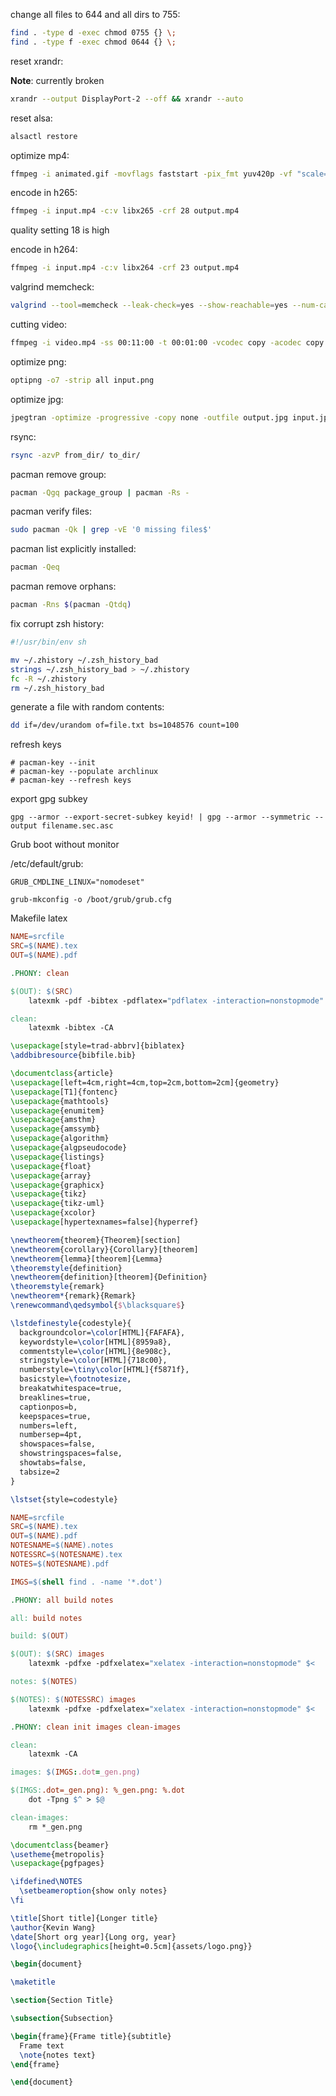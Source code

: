 change all files to 644 and all dirs to 755:

```bash
find . -type d -exec chmod 0755 {} \;
find . -type f -exec chmod 0644 {} \;
```

reset xrandr:

**Note**: currently broken

```bash
xrandr --output DisplayPort-2 --off && xrandr --auto
```

reset alsa:

```bash
alsactl restore
```

optimize mp4:

```bash
ffmpeg -i animated.gif -movflags faststart -pix_fmt yuv420p -vf "scale=trunc(iw/2)*2:trunc(ih/2)*2" video.mp4
```

encode in h265:

```bash
ffmpeg -i input.mp4 -c:v libx265 -crf 28 output.mp4
```
quality setting 18 is high

encode in h264:

```bash
ffmpeg -i input.mp4 -c:v libx264 -crf 23 output.mp4
```

valgrind memcheck:

```bash
valgrind --tool=memcheck --leak-check=yes --show-reachable=yes --num-callers=20 --track-fds=yes ./test --arg1 --arg2
```

cutting video:

```bash
ffmpeg -i video.mp4 -ss 00:11:00 -t 00:01:00 -vcodec copy -acodec copy cutvid.mp4
```

optimize png:

```bash
optipng -o7 -strip all input.png
```

optimize jpg:

```bash
jpegtran -optimize -progressive -copy none -outfile output.jpg input.jpg
```

rsync:

```bash
rsync -azvP from_dir/ to_dir/
```

pacman remove group:

```bash
pacman -Qgq package_group | pacman -Rs -
```

pacman verify files:

```bash
sudo pacman -Qk | grep -vE '0 missing files$'
```

pacman list explicitly installed:

```bash
pacman -Qeq
```

pacman remove orphans:

```bash
pacman -Rns $(pacman -Qtdq)
```

fix corrupt zsh history:

```bash
#!/usr/bin/env sh

mv ~/.zhistory ~/.zsh_history_bad
strings ~/.zsh_history_bad > ~/.zhistory
fc -R ~/.zhistory
rm ~/.zsh_history_bad
```

generate a file with random contents:

```bash
dd if=/dev/urandom of=file.txt bs=1048576 count=100
```

refresh keys

```
# pacman-key --init
# pacman-key --populate archlinux
# pacman-key --refresh keys
```

export gpg subkey

```
gpg --armor --export-secret-subkey keyid! | gpg --armor --symmetric --output filename.sec.asc
```

Grub boot without monitor

/etc/default/grub:

```
GRUB_CMDLINE_LINUX="nomodeset"
```

```
grub-mkconfig -o /boot/grub/grub.cfg
```

Makefile latex

```Makefile
NAME=srcfile
SRC=$(NAME).tex
OUT=$(NAME).pdf

.PHONY: clean

$(OUT): $(SRC)
	latexmk -pdf -bibtex -pdflatex="pdflatex -interaction=nonstopmode" $^

clean:
	latexmk -bibtex -CA
```

```tex
\usepackage[style=trad-abbrv]{biblatex}
\addbibresource{bibfile.bib}
```

```tex
\documentclass{article}
\usepackage[left=4cm,right=4cm,top=2cm,bottom=2cm]{geometry}
\usepackage[T1]{fontenc}
\usepackage{mathtools}
\usepackage{enumitem}
\usepackage{amsthm}
\usepackage{amssymb}
\usepackage{algorithm}
\usepackage{algpseudocode}
\usepackage{listings}
\usepackage{float}
\usepackage{array}
\usepackage{graphicx}
\usepackage{tikz}
\usepackage{tikz-uml}
\usepackage{xcolor}
\usepackage[hypertexnames=false]{hyperref}

\newtheorem{theorem}{Theorem}[section]
\newtheorem{corollary}{Corollary}[theorem]
\newtheorem{lemma}[theorem]{Lemma}
\theoremstyle{definition}
\newtheorem{definition}[theorem]{Definition}
\theoremstyle{remark}
\newtheorem*{remark}{Remark}
\renewcommand\qedsymbol{$\blacksquare$}

\lstdefinestyle{codestyle}{
  backgroundcolor=\color[HTML]{FAFAFA},
  keywordstyle=\color[HTML]{8959a8},
  commentstyle=\color[HTML]{8e908c},
  stringstyle=\color[HTML]{718c00},
  numberstyle=\tiny\color[HTML]{f5871f},
  basicstyle=\footnotesize,
  breakatwhitespace=true,
  breaklines=true,
  captionpos=b,
  keepspaces=true,
  numbers=left,
  numbersep=4pt,
  showspaces=false,
  showstringspaces=false,
  showtabs=false,
  tabsize=2
}

\lstset{style=codestyle}
```

```Makefile
NAME=srcfile
SRC=$(NAME).tex
OUT=$(NAME).pdf
NOTESNAME=$(NAME).notes
NOTESSRC=$(NOTESNAME).tex
NOTES=$(NOTESNAME).pdf

IMGS=$(shell find . -name '*.dot')

.PHONY: all build notes

all: build notes

build: $(OUT)

$(OUT): $(SRC) images
	latexmk -pdfxe -pdfxelatex="xelatex -interaction=nonstopmode" $<

notes: $(NOTES)

$(NOTES): $(NOTESSRC) images
	latexmk -pdfxe -pdfxelatex="xelatex -interaction=nonstopmode" $<

.PHONY: clean init images clean-images

clean:
	latexmk -CA

images: $(IMGS:.dot=_gen.png)

$(IMGS:.dot=_gen.png): %_gen.png: %.dot
	dot -Tpng $^ > $@

clean-images:
	rm *_gen.png
```

```tex
\documentclass{beamer}
\usetheme{metropolis}
\usepackage{pgfpages}

\ifdefined\NOTES
  \setbeameroption{show only notes}
\fi

\title[Short title]{Longer title}
\author{Kevin Wang}
\date[Short org year]{Long org, year}
\logo{\includegraphics[height=0.5cm]{assets/logo.png}}

\begin{document}

\maketitle

\section{Section Title}

\subsection{Subsection}

\begin{frame}{Frame title}{subtitle}
  Frame text
  \note{notes text}
\end{frame}

\end{document}
```
